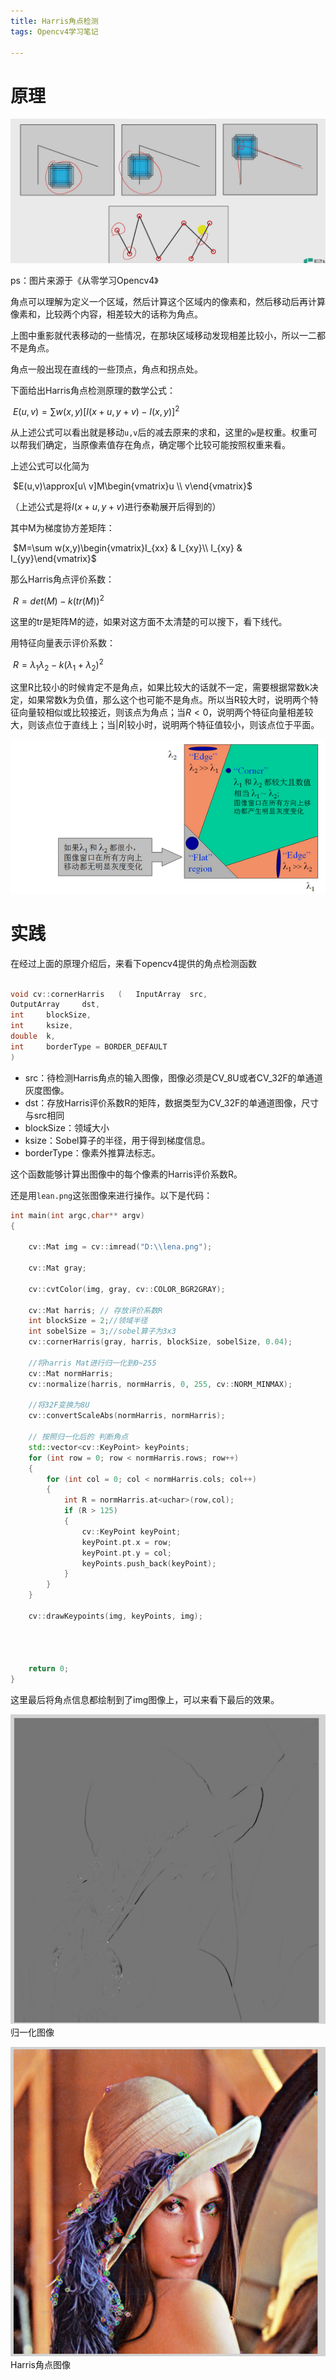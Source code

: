```yaml
---
title: Harris角点检测
tags: Opencv4学习笔记

---
```






# 原理

![image-20240427224009988](/image/opencv4Learn/Harris/1.jpg)

ps：图片来源于《从零学习Opencv4》

角点可以理解为定义一个区域，然后计算这个区域内的像素和，然后移动后再计算像素和，比较两个内容，相差较大的话称为角点。

上图中重影就代表移动的一些情况，在那块区域移动发现相差比较小，所以一二都不是角点。

角点一般出现在直线的一些顶点，角点和拐点处。

下面给出Harris角点检测原理的数学公式：

​								$E(u,v)=\sum w(x,y)[I(x+u,y+v)-I(x,y)]^2$

从上述公式可以看出就是移动`u,v`后的减去原来的求和，这里的`w`是权重。权重可以帮我们确定，当原像素值存在角点，确定哪个比较可能按照权重来看。

上述公式可以化简为

​								$E(u,v)\approx[u\ v]M\begin{vmatrix}u \\ v\end{vmatrix}$

（上述公式是将$I(x+u,y+v)$进行泰勒展开后得到的）

其中M为梯度协方差矩阵：

​								$M=\sum w(x,y)\begin{vmatrix}I_{xx} & I_{xy}\\ I_{xy} & I_{yy}\end{vmatrix}$

那么Harris角点评价系数：

​								$R=det(M)-k(tr(M))^2$

这里的tr是矩阵M的迹，如果对这方面不太清楚的可以搜下，看下线代。

用特征向量表示评价系数：

​								$R=\lambda_1\lambda_2-k(\lambda_1+\lambda_2)^2$

这里R比较小的时候肯定不是角点，如果比较大的话就不一定，需要根据常数k决定，如果常数k为负值，那么这个也可能不是角点。所以当R较大时，说明两个特征向量较相似或比较接近，则该点为角点；当$R<0$，说明两个特征向量相差较大，则该点位于直线上；当$|R|$较小时，说明两个特征值较小，则该点位于平面。

![Classification via Eigenvalues](/image/opencv4Learn/Harris/classification_via_eigenvalues.jpg)

# 实践

在经过上面的原理介绍后，来看下opencv4提供的角点检测函数

```cpp

void cv::cornerHarris	(	InputArray 	src,
OutputArray 	dst,
int 	blockSize,
int 	ksize,
double 	k,
int 	borderType = BORDER_DEFAULT 
)	
```

* src：待检测Harris角点的输入图像，图像必须是CV_8U或者CV_32F的单通道灰度图像。
* dst：存放Harris评价系数R的矩阵，数据类型为CV_32F的单通道图像，尺寸与src相同
* blockSize：领域大小
* ksize：Sobel算子的半径，用于得到梯度信息。
* borderType：像素外推算法标志。

这个函数能够计算出图像中的每个像素的Harris评价系数R。



还是用`lean.png`这张图像来进行操作。以下是代码：

```cpp
int main(int argc,char** argv)
{

	cv::Mat img = cv::imread("D:\\lena.png");

	cv::Mat gray;
	
	cv::cvtColor(img, gray, cv::COLOR_BGR2GRAY);

	cv::Mat harris; // 存放评价系数R
	int blockSize = 2;//领域半径
	int sobelSize = 3;//sobel算子为3x3
	cv::cornerHarris(gray, harris, blockSize, sobelSize, 0.04);

	//将harris Mat进行归一化到0~255
	cv::Mat normHarris;
	cv::normalize(harris, normHarris, 0, 255, cv::NORM_MINMAX);

	//将32F变换为8U
	cv::convertScaleAbs(normHarris, normHarris);

	// 按照归一化后的 判断角点
	std::vector<cv::KeyPoint> keyPoints;
	for (int row = 0; row < normHarris.rows; row++)
	{
		for (int col = 0; col < normHarris.cols; col++)
		{
			int R = normHarris.at<uchar>(row,col);
			if (R > 125)
			{
				cv::KeyPoint keyPoint;
				keyPoint.pt.x = row;
				keyPoint.pt.y = col;
				keyPoints.push_back(keyPoint);
			}
		}
	}

	cv::drawKeypoints(img, keyPoints, img);



	
	return 0;
}
```

这里最后将角点信息都绘制到了img图像上，可以来看下最后的效果。

![image-20240502131053112](/image/opencv4Learn/Harris/2.jpg)归一化图像

![image-20240502131438732](/image/opencv4Learn/Harris/3.jpg)Harris角点图像